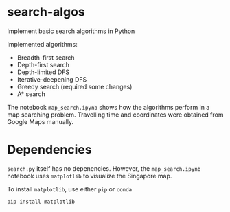 # search-algos
 
Implement basic search algorithms in Python

Implemented algorithms:
- Breadth-first search
- Depth-first search
- Depth-limited DFS
- Iterative-deepening DFS
- Greedy search (required some changes)
- A* search

The notebook `map_search.ipynb` shows how the algorithms perform in a map searching problem. Travelling time and coordinates were obtained from Google Maps manually.

# Dependencies

`search.py` itself has no depenencies. However, the `map_search.ipynb` notebook uses `matplotlib` to visualize the Singapore map.

To install `matplotlib`, use either `pip` or `conda`

```python
pip install matplotlib
```